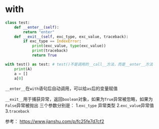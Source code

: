 # with



```python
class test:
    def __enter__(self):
        return "enter"
    def __exit__(self, exc_type, exc_value, traceback):
        if exc_type == IndexError:
            print(exc_value, type(exc_value))
            print(traceback)
            return True

with test() as test: # test()不是调用的__call__方法，而是__enter__方法
    print(A)
    a = []
    a[0]
```

`__enter__`在`with`语句后自动调用，可以给`as`后的变量赋值

`__exit__`用于捕获异常，返回`boolean`对象，如果为`True`异常被忽略，如果为`False`异常被抛出
三个参数分别是：
1.`exc_type` 异常类型
2.`exc_value`异常值
3.`traceback`

参考：
https://www.jianshu.com/p/fc25fe7d7cf2